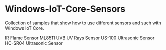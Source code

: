 # Windows-IoT-Core-Sensors
Collection of samples that show how to use different sensors and such with Windows IoT Core.

IR Flame Sensor
ML8511 UVB UV Rays Sensor
US-100 Ultrasonic Sensor
HC-SR04 Ultrasonic Sensor